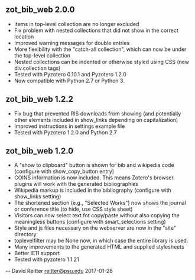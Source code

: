 zot_bib_web 2.0.0
-----------------------------------------
- Items in top-level collection are no longer excluded
- Fix problem with nested collections that did not show in the correct location
- Improved warning messages for double entries
- More flexibility with the "catch-all collection", which can now be
under the top-level collection
- Nested collections can be indented or otherwise styled using CSS
  (new div.collection tags)
- Tested with Pyzotero 0.10.1 and Pyzotero 1.2.0
- Now compatible with Python 2.7 or Python 3.


zot_bib_web 1.2.2
-----------------------------------------
- Fix bug that prevented RIS downloads from showing
  (and potentially other elements included in show_links depending on capitalization)
- Improved instructions in settings example file
- Tested with Pyzotero 1.2.0 and Python 2.7


zot_bib_web 1.2.0
-----------------------------------------

- A "show to clipboard" button is shown for bib and wikipedia code (configure with show_copy_button entry)
- COINS information is now included.  This means Zotero's browser plugins will work with the generated bibliographies
- Wikipedia markup is included in the bibliography (configure with show_links setting)
- The shortened section (e.g., "Selected Works") now shows the journal or conference title  (to hide, use CSS style sheet)
- Visitors can now select text for copy/paste without also copying the meaningless buttons (configure with smart_selections setting)
- Style and js files necessary on the webserver are now in the "site" directory
- toplevelfilter may be None now, in which case the entire library is used.
- Many improvements to the generated HTML and supplied stylesheets
- Better IE11 support
- Tested with pyzotero 1.1.21

-- David Reitter <reitter@psu.edu> 2017-01-28
